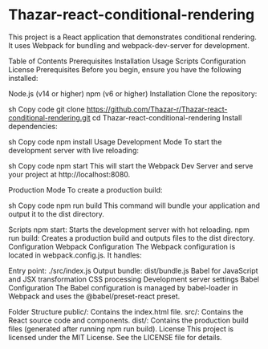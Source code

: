 # Thazar-react-conditional-rendering
This project is a React application that demonstrates conditional rendering. It uses Webpack for bundling and webpack-dev-server for development.

Table of Contents
Prerequisites
Installation
Usage
Scripts
Configuration
License
Prerequisites
Before you begin, ensure you have the following installed:

Node.js (v14 or higher)
npm (v6 or higher)
Installation
Clone the repository:

sh
Copy code
git clone https://github.com/Thazar-r/Thazar-react-conditional-rendering.git
cd Thazar-react-conditional-rendering
Install dependencies:

sh
Copy code
npm install
Usage
Development Mode
To start the development server with live reloading:

sh
Copy code
npm start
This will start the Webpack Dev Server and serve your project at http://localhost:8080.

Production Mode
To create a production build:

sh
Copy code
npm run build
This command will bundle your application and output it to the dist directory.

Scripts
npm start: Starts the development server with hot reloading.
npm run build: Creates a production build and outputs files to the dist directory.
Configuration
Webpack Configuration
The Webpack configuration is located in webpack.config.js. It handles:

Entry point: ./src/index.js
Output bundle: dist/bundle.js
Babel for JavaScript and JSX transformation
CSS processing
Development server settings
Babel Configuration
The Babel configuration is managed by babel-loader in Webpack and uses the @babel/preset-react preset.

Folder Structure
public/: Contains the index.html file.
src/: Contains the React source code and components.
dist/: Contains the production build files (generated after running npm run build).
License
This project is licensed under the MIT License. See the LICENSE file for details.